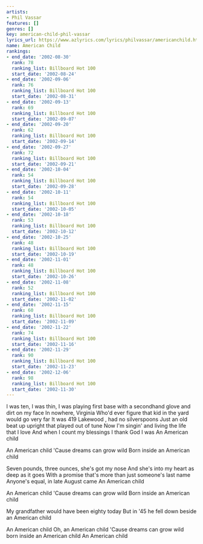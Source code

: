 ```yaml
---
artists:
- Phil Vassar
features: []
genres: []
key: american-child-phil-vassar
lyrics_url: https://www.azlyrics.com/lyrics/philvassar/americanchild.html
name: American Child
rankings:
- end_date: '2002-08-30'
  rank: 78
  ranking_list: Billboard Hot 100
  start_date: '2002-08-24'
- end_date: '2002-09-06'
  rank: 76
  ranking_list: Billboard Hot 100
  start_date: '2002-08-31'
- end_date: '2002-09-13'
  rank: 69
  ranking_list: Billboard Hot 100
  start_date: '2002-09-07'
- end_date: '2002-09-20'
  rank: 62
  ranking_list: Billboard Hot 100
  start_date: '2002-09-14'
- end_date: '2002-09-27'
  rank: 72
  ranking_list: Billboard Hot 100
  start_date: '2002-09-21'
- end_date: '2002-10-04'
  rank: 54
  ranking_list: Billboard Hot 100
  start_date: '2002-09-28'
- end_date: '2002-10-11'
  rank: 54
  ranking_list: Billboard Hot 100
  start_date: '2002-10-05'
- end_date: '2002-10-18'
  rank: 53
  ranking_list: Billboard Hot 100
  start_date: '2002-10-12'
- end_date: '2002-10-25'
  rank: 48
  ranking_list: Billboard Hot 100
  start_date: '2002-10-19'
- end_date: '2002-11-01'
  rank: 48
  ranking_list: Billboard Hot 100
  start_date: '2002-10-26'
- end_date: '2002-11-08'
  rank: 52
  ranking_list: Billboard Hot 100
  start_date: '2002-11-02'
- end_date: '2002-11-15'
  rank: 60
  ranking_list: Billboard Hot 100
  start_date: '2002-11-09'
- end_date: '2002-11-22'
  rank: 74
  ranking_list: Billboard Hot 100
  start_date: '2002-11-16'
- end_date: '2002-11-29'
  rank: 90
  ranking_list: Billboard Hot 100
  start_date: '2002-11-23'
- end_date: '2002-12-06'
  rank: 98
  ranking_list: Billboard Hot 100
  start_date: '2002-11-30'
---
```


I was ten,
I was thin,
I was playing first base
with a secondhand glove and dirt on my face
In nowhere, Virginia
Who'd ever figure that kid in the yard would go very far
It was 419 Lakewood , had no silverspoons
Just an old beat up upright that played out of tune
Now I'm singin' and living the life that I love
And when I count my blessings I thank God I was
An American child

An American child
'Cause dreams can grow wild
Born inside an American child

Seven pounds, three ounces, she's got my nose
And she's into my heart as deep as it goes
With a promise that's more than just someone's last name
Anyone's equal, in late August came
An American child

An American child
'Cause dreams can grow wild
Born inside an American child

My grandfather would have been eighty today
But in '45 he fell down beside an American child

An American child
Oh, an American child
'Cause dreams can grow wild born inside an American child
An American child



